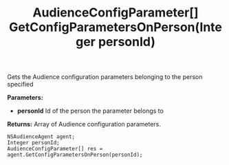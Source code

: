 ﻿---
uid: crmscript_ref_NSAudienceAgent_GetConfigParametersOnPerson
title: AudienceConfigParameter[] GetConfigParametersOnPerson(Integer personId)
intellisense: NSAudienceAgent.GetConfigParametersOnPerson
keywords: NSAudienceAgent, GetConfigParametersOnPerson
so.topic: reference
---

Gets the Audience configuration parameters belonging to the person specified

**Parameters:**
 - **personId** Id of the person the parameter belongs to

**Returns:** Array of Audience configuration parameters.

```crmscript
NSAudienceAgent agent;
Integer personId;
AudienceConfigParameter[] res = agent.GetConfigParametersOnPerson(personId);
```

